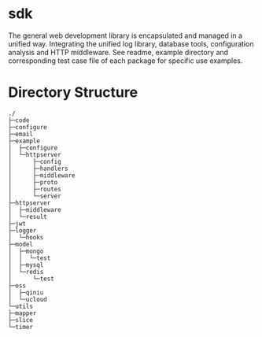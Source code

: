 # sdk
The general web development library is encapsulated and managed in a unified way.
Integrating the unified log library, database tools, configuration analysis and HTTP middleware.
See readme, example directory and corresponding test case file of each package for specific use examples.

# Directory Structure
```
./
├─code
├─configure
├─email
├─example
│  ├─configure
│  └─httpserver
│      ├─config
│      ├─handlers
│      ├─middleware
│      ├─proto
│      ├─routes
│      └─server
├─httpserver
│  ├─middleware
│  └─result
├─jwt
├─logger
│  └─hooks
├─model
│  ├─mongo
│  │  └─test
│  ├─mysql
│  └─redis
│      └─test
├─oss
│  ├─qiniu
│  └─ucloud
└─utils
├─mapper
├─slice
└─timer
```
